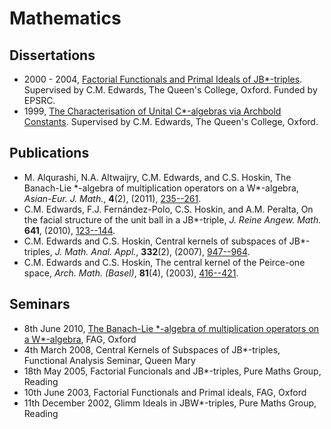 # Mathematics

## Dissertations

- 2000 - 2004, [Factorial Functionals and Primal Ideals of JB*-triples](docs/Hoskin%20-%20Factorial%20functionals%20and%20primal%20ideals%20of%20JB%20star%20triples.pdf). Supervised by C.M. Edwards, The Queen's College, Oxford. Funded by EPSRC.
- 1999, [The Characterisation of Unital C*-algebras via Archbold Constants](docs/Hoskin%20-%20The%20Characterisation%20of%20Unital%20C%20star%20algebras%20via%20Archbold%20Constants.pdf). Supervised by C.M. Edwards, The Queen's College, Oxford.


## Publications

- M. Alqurashi, N.A. Altwaijry, C.M. Edwards, and C.S. Hoskin, The Banach-Lie \*-algebra of multiplication operators on a W\*-algebra, _Asian-Eur. J. Math._, __4__(2), (2011), [235--261](https://www.worldscientific.com/doi/10.1142/S1793557111000198).
- C.M. Edwards, F.J. Fernández-Polo, C.S. Hoskin, and A.M. Peralta, On the facial structure of the unit ball in a JB\*-triple, _J. Reine Angew. Math._ __641__, (2010), [123--144](https://www.degruyterbrill.com/document/doi/10.1515/crelle.2010.030/html).
- C.M. Edwards and C.S. Hoskin, Central kernels of subspaces of JB\*-triples, _J. Math. Anal. Appl._, __332__(2), (2007), [947--964](https://www.sciencedirect.com/science/article/pii/S0022247X06011966).
- C.M. Edwards and C.S. Hoskin, The central kernel of the Peirce-one space, _Arch. Math. (Basel)_, __81__(4), (2003), [416--421](https://link.springer.com/article/10.1007/s00013-003-0546-1).

## Seminars

- 8th June 2010, [The Banach-Lie \*-algebra of multiplication operators on a W\*-algebra](https://www.maths.ox.ac.uk/node/7997), FAG, Oxford
- 4th March 2008, Central Kernels of Subspaces of JB\*-triples, Functional Analysis Seminar, Queen Mary
- 18th May 2005, Factorial Funcionals and JB\*-triples, Pure Maths Group, Reading
- 10th June 2003, Factorial Functionals and Primal ideals, FAG, Oxford
- 11th December 2002, Glimm Ideals in JBW\*-triples, Pure Maths Group, Reading
